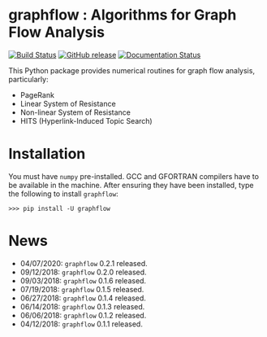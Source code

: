 # graphflow : Algorithms for Graph Flow Analysis

[![Build Status](https://travis-ci.org/stephenhky/GraphFlow.svg?branch=master)](https://travis-ci.org/stephenhky/GraphFlow)
[![GitHub release](https://img.shields.io/github/release/stephenhky/GraphFlow.svg?maxAge=3600)](https://github.com/stephenhky/GraphFlow/releases)
[![Documentation Status](https://readthedocs.org/projects/graphflow/badge/?version=latest)](https://graphflow.readthedocs.io/en/latest/?badge=latest)

This Python package provides numerical routines for graph flow analysis, particularly:

* PageRank
* Linear System of Resistance
* Non-linear System of Resistance
* HITS (Hyperlink-Induced Topic Search)

# Installation

You must have `numpy` pre-installed. GCC and GFORTRAN compilers have to be available in the machine.
After ensuring they have been installed, type the following to install `graphflow`:

```
>>> pip install -U graphflow
```

# News

* 04/07/2020: `graphflow` 0.2.1 released.
* 09/12/2018: `graphflow` 0.2.0 released.
* 09/03/2018: `graphflow` 0.1.6 released.
* 07/19/2018: `graphflow` 0.1.5 released.
* 06/27/2018: `graphflow` 0.1.4 released.
* 06/14/2018: `graphflow` 0.1.3 released.
* 06/06/2018: `graphflow` 0.1.2 released.
* 04/12/2018: `graphflow` 0.1.1 released.
